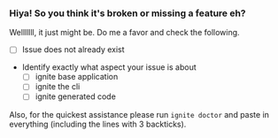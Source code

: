 ### Hiya! So you think it's broken or missing a feature eh?

Welllllll, it just might be.  Do me a favor and check the following.

- [ ] Issue does not already exist
- Identify exactly what aspect your issue is about
  - [ ] ignite base application
  - [ ] ignite the cli
  - [ ] ignite generated code

Also, for the quickest assistance please run `ignite doctor` and paste in
everything (including the lines with 3 backticks).

~~~~~ Please Delete This Line And Everything Above Before Submitting!  :) ~~~~~ 
